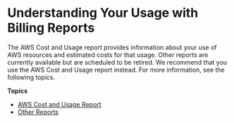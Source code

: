 # Understanding Your Usage with Billing Reports<a name="billing-reports"></a>

The AWS Cost and Usage report provides information about your use of AWS resources and estimated costs for that usage\. Other reports are currently available but are scheduled to be retired\. We recommend that you use the AWS Cost and Usage report instead\. For more information, see the following topics\.

**Topics**
+ [AWS Cost and Usage Report](billing-reports-costusage.md)
+ [Other Reports](billing-reports-other.md)